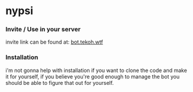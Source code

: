 # nypsi

### Invite / Use in your server
invite link can be found at: [bot.tekoh.wtf](http://bot.tekoh.wtf)

### Installation
i'm not gonna help with installation if you want to clone the code and make it for yourself, if you believe you're good enough to manage the bot you should be able to figure that out for yourself.
